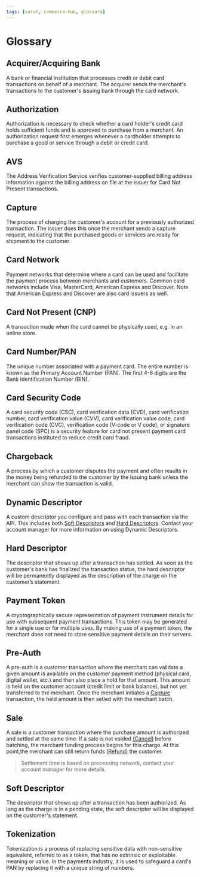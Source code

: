 ```yaml
---
tags: [carat, commerce-hub, glossary]
---
```


# Glossary

## Acquirer/Acquiring Bank
A bank or financial institution that processes credit or debit card transactions on behalf of a merchant. The acquirer sends the merchant's transactions to the customer's issuing bank through the card network.


## Authorization
Authorization is necessary to check whether a card holder's credit card holds sufficient funds and is approved to purchase from a merchant. An authorization request first emerges whenever a cardholder attempts to purchase a good or service through a debit or credit card.


## AVS
The Address Verification Service verifies customer-supplied billing address information against the billing address on file at the issuer for Card Not Present transactions.


## Capture
The process of charging the customer's account for a previously authorized transaction. The issuer does this once the merchant sends a capture request, indicating that the purchased goods or services are ready for shipment to the customer.


## Card Network
Payment networks that determine where a card can be used and facilitate the payment process between merchants and customers. Common card networks include Visa, MasterCard, American Express and Discover. Note that American Express and Discover are also card issuers as well.


## Card Not Present (CNP)
A transaction made when the card cannot be physically used, e.g. in an online store.


## Card Number/PAN
The unique number associated with a payment card. The entire number is known as the Primary Account Number (PAN). The first 4-6 digits are the Bank Identification Number (BIN).


##  Card Security Code
A card security code (CSC), card verification data (CVD), card verification number, card verification value (CVV), card verification value code, card verification code (CVC), verification code (V-code or V code), or signature panel code (SPC) is a security feature for card not present payment card transactions instituted to reduce credit card fraud.

## Chargeback
A process by which a customer disputes the payment and often results in the money being refunded to the customer by the issuing bank unless the merchant can show the transaction is valid.


## Dynamic Descriptor
A custom descriptor you configure and pass with each transaction via the API. This includes both [Soft Descriptors](#soft-descriptor) and [Hard Descriptors](#hard-descriptor). Contact your account manager for more information on using Dynamic Descriptors.

## Hard Descriptor
The descriptor that shows up after a transaction has settled. As soon as the customer's bank has finalized the transaction status, the hard descriptor will be permanently displayed as the description of the charge on the customer’s statement.


## Payment Token
A cryptographically secure representation of payment instrument details for use with subsequent payment transactions. This token may be generated for a single use or for multiple uses. By making use of a payment token, the merchant does not need to store sensitive payment details on their servers.


## Pre-Auth
A pre-auth is a customer transaction where the merchant can validate a given amount is available on the customer payment method (physical card, digital wallet, etc.) and then also place a hold for that amount. This amount is held on the customer account (credit limit or bank balance), but not yet transferred to the merchant. Once the merchant initiates a [Capture](../Transactions/Capture.md) transaction, the held amount is then setled with the merchant batch.

## Sale
A sale is a customer transaction where the purchase amount is authorized and settled at the same time. If a sale is not voided [(Cancel)](../Transactions/Cancel.md) before batching, the merchant funding process begins for this charge. At this point,the merchant can still return funds [(Refund)](../Transactions/Refund.md) the customer.

<!-- theme: warning -->
> 
>Settlement time is based on processing network, contact your account manager for more details.



## Soft Descriptor
The descriptor that shows up after a transaction has been authorized. As long as the charge is in a pending state, the soft descriptor will be displayed on the customer's statement.

## Tokenization
Tokenization is a process of replacing sensitive data with non-sensitive equivalent, referred to as a token, that has no extrinsic or exploitable meaning or value. In the payments industry, it is used to safeguard a card's PAN by replacing it with a unique string of numbers.